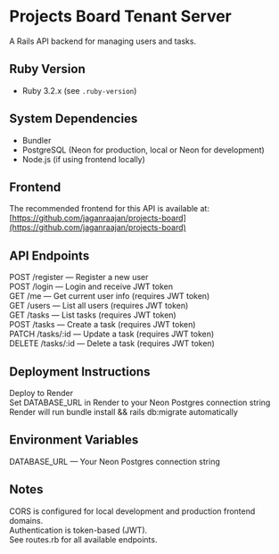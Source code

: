 # Projects Board Tenant Server

A Rails API backend for managing users and tasks.

## Ruby Version

- Ruby 3.2.x (see `.ruby-version`)

## System Dependencies

- Bundler
- PostgreSQL (Neon for production, local or Neon for development)
- Node.js (if using frontend locally)

## Frontend

The recommended frontend for this API is available at:  
[https://github.com/jaganraajan/projects-board](https://github.com/jaganraajan/projects-board)

## API Endpoints

POST /register — Register a new user  
POST /login — Login and receive JWT token  
GET /me — Get current user info (requires JWT token)  
GET /users — List all users (requires JWT token)  
GET /tasks — List tasks (requires JWT token)  
POST /tasks — Create a task (requires JWT token)  
PATCH /tasks/:id — Update a task (requires JWT token)  
DELETE /tasks/:id — Delete a task (requires JWT token)  

## Deployment Instructions

Deploy to Render  
Set DATABASE_URL in Render to your Neon Postgres connection string  
Render will run bundle install && rails db:migrate automatically  

## Environment Variables

DATABASE_URL — Your Neon Postgres connection string

## Notes

CORS is configured for local development and production frontend domains.  
Authentication is token-based (JWT).  
See routes.rb for all available endpoints.